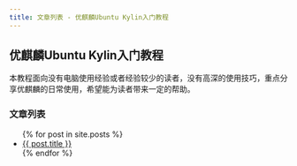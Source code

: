 ```yaml
---
title: 文章列表 - 优麒麟Ubuntu Kylin入门教程
---
```


## 优麒麟Ubuntu Kylin入门教程

本教程面向没有电脑使用经验或者经验较少的读者，没有高深的使用技巧，重点分享优麒麟的日常使用，希望能为读者带来一定的帮助。

### 文章列表

<ul>
  {% for post in site.posts %}
    <li>
      <a target="_blank" href="{{ site.baseurl }}{{ post.url }}">{{ post.title }}</a>
    </li>
  {% endfor %}
</ul>